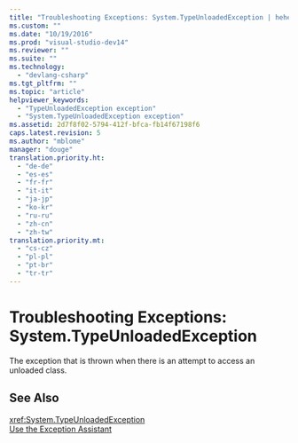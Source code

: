 ```yaml
---
title: "Troubleshooting Exceptions: System.TypeUnloadedException | hehe"
ms.custom: ""
ms.date: "10/19/2016"
ms.prod: "visual-studio-dev14"
ms.reviewer: ""
ms.suite: ""
ms.technology: 
  - "devlang-csharp"
ms.tgt_pltfrm: ""
ms.topic: "article"
helpviewer_keywords: 
  - "TypeUnloadedException exception"
  - "System.TypeUnloadedException exception"
ms.assetid: 2d7f8f02-5794-412f-bfca-fb14f67198f6
caps.latest.revision: 5
ms.author: "mblome"
manager: "douge"
translation.priority.ht: 
  - "de-de"
  - "es-es"
  - "fr-fr"
  - "it-it"
  - "ja-jp"
  - "ko-kr"
  - "ru-ru"
  - "zh-cn"
  - "zh-tw"
translation.priority.mt: 
  - "cs-cz"
  - "pl-pl"
  - "pt-br"
  - "tr-tr"
---
```

# Troubleshooting Exceptions: System.TypeUnloadedException
The exception that is thrown when there is an attempt to access an unloaded class.  
  
## See Also  
 <xref:System.TypeUnloadedException>   
 [Use the Exception Assistant](../Topic/How%20to:%20Use%20the%20Exception%20Assistant.md)
